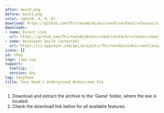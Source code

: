 ```yaml
---
after: main2.png
before: main1.png
color: rgba(0, 0, 0, 0)
download: https://github.com/ThirteenAG/WidescreenFixesPack/releases/tag/thug
downloads:
- name: Direct Link
  url: https://github.com/ThirteenAG/WidescreenFixesPack/releases/download/thug/TonyHawksUnderground.WidescreenFix.zip
- name: Developer build (untested)
  url: https://ci.appveyor.com/api/projects/ThirteenAG/widescreenfixespack/artifacts/TonyHawksUnderground.WidescreenFix.zip?branch=master
icons: []
id: thug
logo: logo.svg
support:
  tooltip: ''
  version: Any
tag: tonyhawk
title: Tony Hawk's Underground Widescreen Fix
---
```


1. Download and extract the archive to the 'Game' folder, where the exe is located.
2. Check the download link below for all available features.
